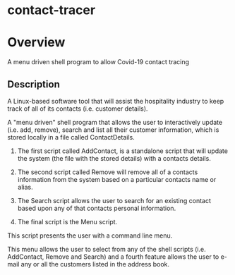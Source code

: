 # contact-tracer

# Overview 
A menu driven shell program to allow Covid-19 contact tracing

## Description

A Linux-based software tool that will assist the hospitality industry 
to keep track of all of its contacts (i.e. customer details).

A "menu driven" shell program that allows the user to interactively update (i.e.
add, remove), search and list all their customer information, which is stored 
locally in a file called ContactDetails.

1. The first script called AddContact, is a standalone script that will update
the system (the file with the stored details) with a contacts details.

2. The second script called Remove will remove all of a contacts information from
the system based on a particular contacts name or alias.

3. The Search script allows the user to search for an existing contact based upon
any of that contacts personal information.

4. The final script is the Menu script.

This script presents the user with a command line menu. 

This menu allows the user to select from any of the shell scripts
(i.e. AddContact, Remove and Search) and a fourth feature allows
the user to e-mail any or all the customers listed in the address book.
